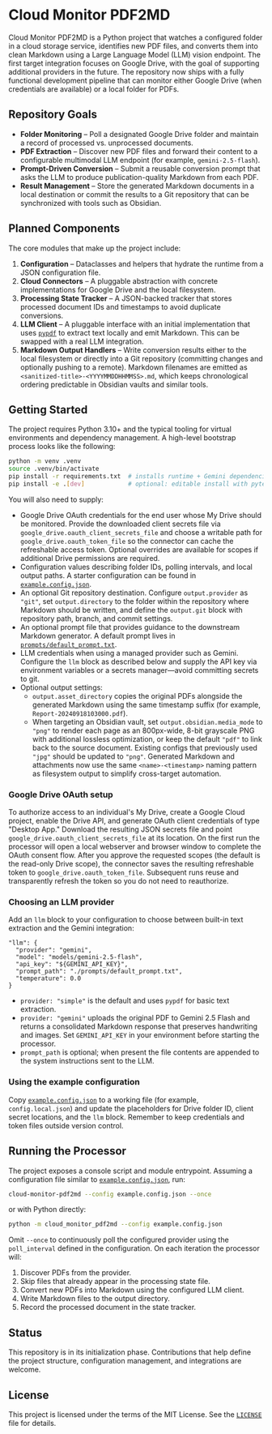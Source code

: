# Cloud Monitor PDF2MD

Cloud Monitor PDF2MD is a Python project that watches a configured folder in a
cloud storage service, identifies new PDF files, and converts them into clean
Markdown using a Large Language Model (LLM) vision endpoint. The first target
integration focuses on Google Drive, with the goal of supporting additional
providers in the future. The repository now ships with a fully functional
development pipeline that can monitor either Google Drive (when credentials are
available) or a local folder for PDFs.

## Repository Goals

- **Folder Monitoring** – Poll a designated Google Drive folder and maintain a
  record of processed vs. unprocessed documents.
- **PDF Extraction** – Discover new PDF files and forward their content to a
  configurable multimodal LLM endpoint (for example, `gemini-2.5-flash`).
- **Prompt-Driven Conversion** – Submit a reusable conversion prompt that asks
  the LLM to produce publication-quality Markdown from each PDF.
- **Result Management** – Store the generated Markdown documents in a local
  destination or commit the results to a Git repository that can be
  synchronized with tools such as Obsidian.

## Planned Components

The core modules that make up the project include:

1. **Configuration** – Dataclasses and helpers that hydrate the runtime from a
   JSON configuration file.
2. **Cloud Connectors** – A pluggable abstraction with concrete
   implementations for Google Drive and the local filesystem.
3. **Processing State Tracker** – A JSON-backed tracker that stores processed
   document IDs and timestamps to avoid duplicate conversions.
4. **LLM Client** – A pluggable interface with an initial implementation that
   uses [`pypdf`](https://pypi.org/project/pypdf/) to extract text locally and
   emit Markdown. This can be swapped with a real LLM integration.
5. **Markdown Output Handlers** – Write conversion results either to the local
   filesystem or directly into a Git repository (committing changes and
   optionally pushing to a remote). Markdown filenames are emitted as
   `<sanitized-title>-<YYYYMMDDHHMMSS>.md`, which keeps chronological ordering
   predictable in Obsidian vaults and similar tools.

## Getting Started

The project requires Python 3.10+ and the typical tooling for virtual
environments and dependency management. A high-level bootstrap process looks
like the following:

```bash
python -m venv .venv
source .venv/bin/activate
pip install -r requirements.txt  # installs runtime + Gemini dependencies
pip install -e .[dev]            # optional: editable install with pytest
```

You will also need to supply:

- Google Drive OAuth credentials for the end user whose My Drive should be
  monitored. Provide the downloaded client secrets file via
  `google_drive.oauth_client_secrets_file` and choose a writable path for
  `google_drive.oauth_token_file` so the connector can cache the refreshable
  access token. Optional overrides are available for scopes if additional Drive
  permissions are required.
- Configuration values describing folder IDs, polling intervals, and local
  output paths. A starter configuration can be found in
  [`example.config.json`](example.config.json).
- An optional Git repository destination. Configure `output.provider` as
  `"git"`, set `output.directory` to the folder within the repository where
  Markdown should be written, and define the `output.git` block with repository
  path, branch, and commit settings.
- An optional prompt file that provides guidance to the downstream Markdown
  generator. A default prompt lives in [`prompts/default_prompt.txt`](prompts/default_prompt.txt).
- LLM credentials when using a managed provider such as Gemini. Configure the
  `llm` block as described below and supply the API key via environment
  variables or a secrets manager—avoid committing secrets to git.
- Optional output settings:
  - `output.asset_directory` copies the original PDFs alongside the generated
    Markdown using the same timestamp suffix (for example,
    `Report-20240918103000.pdf`).
  - When targeting an Obsidian vault, set `output.obsidian.media_mode` to `"png"`
    to render each page as an 800px-wide, 8-bit grayscale PNG with additional
    lossless optimization, or keep the default `"pdf"` to link back to the
    source document. Existing configs that previously used `"jpg"` should be
    updated to `"png"`. Generated Markdown and attachments now use the same
    `<name>-<timestamp>` naming pattern as filesystem output to simplify
    cross-target automation.

### Google Drive OAuth setup

To authorize access to an individual's My Drive, create a Google Cloud project,
enable the Drive API, and generate OAuth client credentials of type "Desktop
App." Download the resulting JSON secrets file and point
`google_drive.oauth_client_secrets_file` at its location. On the first run the
processor will open a local webserver and browser window to complete the OAuth
consent flow. After you approve the requested scopes (the default is the
read-only Drive scope), the connector saves the resulting refreshable token to
`google_drive.oauth_token_file`. Subsequent runs reuse and transparently refresh
the token so you do not need to reauthorize.

### Choosing an LLM provider

Add an `llm` block to your configuration to choose between built-in text
extraction and the Gemini integration:

```jsonc
"llm": {
  "provider": "gemini",
  "model": "models/gemini-2.5-flash",
  "api_key": "${GEMINI_API_KEY}",
  "prompt_path": "./prompts/default_prompt.txt",
  "temperature": 0.0
}
```

- `provider: "simple"` is the default and uses `pypdf` for basic text
  extraction.
- `provider: "gemini"` uploads the original PDF to Gemini 2.5 Flash and returns
  a consolidated Markdown response that preserves handwriting and images. Set
  `GEMINI_API_KEY` in your environment before starting the processor.
- `prompt_path` is optional; when present the file contents are appended to the
  system instructions sent to the LLM.

### Using the example configuration

Copy [`example.config.json`](example.config.json) to a working file (for
example, `config.local.json`) and update the placeholders for Drive folder ID,
client secret locations, and the `llm` block. Remember to keep credentials and
token files outside version control.

## Running the Processor

The project exposes a console script and module entrypoint. Assuming a
configuration file similar to [`example.config.json`](example.config.json), run:

```bash
cloud-monitor-pdf2md --config example.config.json --once
```

or with Python directly:

```bash
python -m cloud_monitor_pdf2md --config example.config.json
```

Omit `--once` to continuously poll the configured provider using the
`poll_interval` defined in the configuration. On each iteration the processor
will:

1. Discover PDFs from the provider.
2. Skip files that already appear in the processing state file.
3. Convert new PDFs into Markdown using the configured LLM client.
4. Write Markdown files to the output directory.
5. Record the processed document in the state tracker.

## Status

This repository is in its initialization phase. Contributions that help define
the project structure, configuration management, and integrations are
welcome.

## License

This project is licensed under the terms of the MIT License. See the
[`LICENSE`](LICENSE) file for details.
